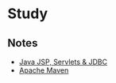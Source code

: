 # Study

## Notes
- [Java JSP, Servlets & JDBC](https://terry-notes.notion.site/JSP-Servlets-JDBC-76a1dfe8a35b4ba6919d079a429b6a34)
- [Apache Maven](https://terry-notes.notion.site/Apache-Maven-94534374763b46d89cd2ed52ea3c6a5d)
